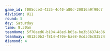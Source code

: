 ```yaml
---
game_id: f005cce3-4335-4c40-a80d-20816a9f90c7
division: U11
round: 5
day: Saturday
time: 8.30am
teamHome: 5f70aed6-b104-48ed-b65a-be3b56374c86
teamAway: 4812c0b3-f814-470e-bae8-0cd3d6c83524
diamond: 4
---
```

